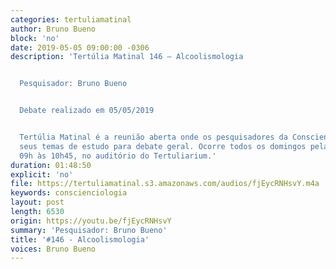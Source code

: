 ```yaml
---
categories: tertuliamatinal
author: Bruno Bueno
block: 'no'
date: 2019-05-05 09:00:00 -0306
description: 'Tertúlia Matinal 146 – Alcoolismologia


  Pesquisador: Bruno Bueno


  Debate realizado em 05/05/2019


  Tertúlia Matinal é a reunião aberta onde os pesquisadores da Conscienciologia apresentam
  seus temas de estudo para debate geral. Ocorre todos os domingos pela manhã, das
  09h às 10h45, no auditório do Tertuliarium.'
duration: 01:48:50
explicit: 'no'
file: https://tertuliamatinal.s3.amazonaws.com/audios/fjEycRNHsvY.m4a
keywords: conscienciologia
layout: post
length: 6530
origin: https://youtu.be/fjEycRNHsvY
summary: 'Pesquisador: Bruno Bueno'
title: '#146 - Alcoolismologia'
voices: Bruno Bueno
---
```

